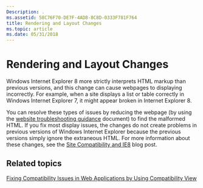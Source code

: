 ```yaml
---
Description: .
ms.assetid: 58C76F70-DE7F-4AD8-8C8D-0333F781F764
title: Rendering and Layout Changes
ms.topic: article
ms.date: 05/31/2018
---
```


# Rendering and Layout Changes

Windows Internet Explorer 8 more strictly interprets HTML markup than previous versions, and this change can cause webpages to displaying incorrectly. For example, when a site displays a list or table correctly in Windows Internet Explorer 7, it might appear broken in Internet Explorer 8.

You can resolve these types of issues by reducing the webpage (by using the [website troubleshooting guidance](https://go.microsoft.com/fwlink/p/?linkid=205675) document) to find the malformed HTML. If you fix most display issues, the changes do not create problems in previous versions of Windows Internet Explorer because the previous versions simply ignore the extraneous HTML. For more information about these changes, see the [Site Compatibility and IE8](https://go.microsoft.com/fwlink/p/?linkid=204994) blog post.

## Related topics

<dl> <dt>

[Fixing Compatibility Issues in Web Applications by Using Compatibility View](remediating-web-applications-and-add-ons.md)
</dt> </dl>

 

 



